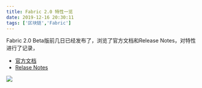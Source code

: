 ```yaml
---
title: Fabric 2.0 特性一览
date: 2019-12-16 20:30:11
tags: ['区块链','Fabric']
---
```



Fabric 2.0 Beta版前几日已经发布了，浏览了官方文档和Release Notes，对特性进行了记录，


- [官方文档](https://hyperledger-fabric.readthedocs.io/en/master/whatsnew.html)
- [Relase Notes](https://github.com/hyperledger/fabric/releases/tag/v2.0.0-beta)

![](https://lessisbetter.site/images/2019-12-fabric-2.0.png)
